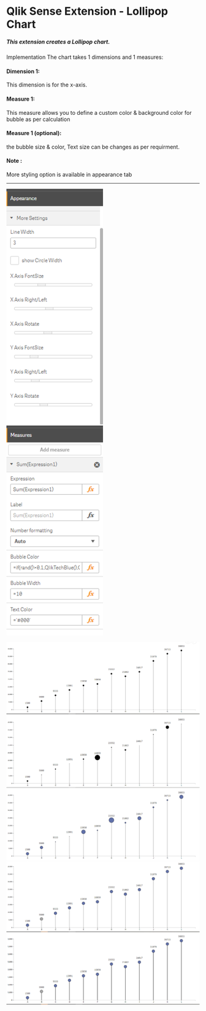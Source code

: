 # Qlik Sense Extension - Lollipop Chart
##### This extension creates a Lollipop chart.

Implementation The chart takes 1 dimensions and 1 measures:

#### Dimension 1:
This dimension is for the x-axis.
#### Measure 1:
This measure allows you to define a custom color & background color for bubble as per calculation
#### Measure 1 (optional):
the bubble size & color, Text size can be changes as per requirment.
#### Note :
 More styling option is available in appearance tab
<hr>
<p>
<img src="./l6.PNG" alt="1st Version" style="width: 50%;">
<img src="./l7.PNG" alt="1st Version" style="width: 50%;">
</p>
<img src="./l1.PNG" alt="1st Version" style="width: 100%;">
<img src="./l2.PNG" alt="1st Version" style="width: 100%;">
<img src="./l3.PNG" alt="1st Version" style="width: 100%;">
<img src="./l4.PNG" alt="1st Version" style="width: 100%;">
<img src="./l5.PNG" alt="1st Version" style="width: 100%;">
